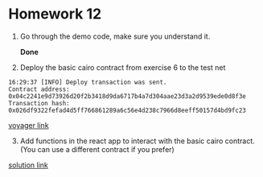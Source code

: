
# Homework 12

1. Go through the demo code, make sure you understand it. <br/>

    **Done** <br/>

2. Deploy the basic cairo contract from exercise 6 to the test net <br/>

```
16:29:37 [INFO] Deploy transaction was sent.
Contract address: 0x04c2241e9d73926d20f2b3418d9da6717b4a7d304aae23d3a2d9539ede0d8f3e
Transaction hash: 0x026df9322fefad4d5ff766861289a6c56e4d238c7966d8eeff50157d4bd9fc23

```

[voyager link](
https://goerli.voyager.online/contract/0x04c2241e9d73926d20f2b3418d9da6717b4a7d304aae23d3a2d9539ede0d8f3e
)

3. Add functions in the react app to interact with the basic cairo contract. (You can use a
different contract if you prefer) <br/>

[solution link](https://github.com/sleepyqadir/ZeroKnowledgeBootcamp/tree/main/starknet_js_demo)